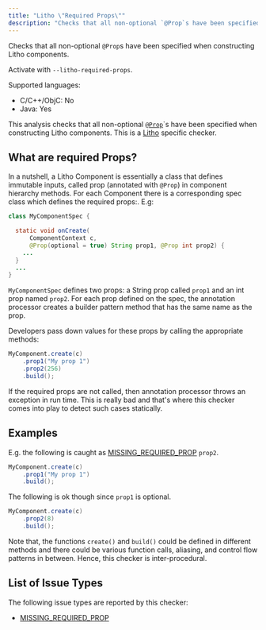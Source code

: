 ```yaml
---
title: "Litho \"Required Props\""
description: "Checks that all non-optional `@Prop`s have been specified when constructing Litho components."
---
```


Checks that all non-optional `@Prop`s have been specified when constructing Litho components.

Activate with `--litho-required-props`.

Supported languages:
- C/C++/ObjC: No
- Java: Yes

This analysis checks that all non-optional [`@Prop`](https://fblitho.com/docs/props)`s have been specified when constructing Litho components. This is a [Litho](https://fblitho.com/) specific checker.


## What are required Props?
In a nutshell, a Litho Component is essentially a class that defines immutable inputs, called prop (annotated with `@Prop`) in component hierarchy methods. For each Component there is a corresponding spec class which defines the required props:. E.g:

```java
class MyComponentSpec {

  static void onCreate(
      ComponentContext c,
      @Prop(optional = true) String prop1, @Prop int prop2) {
    ...
  }
  ...
}
```

`MyComponentSpec` defines two props: a String prop called `prop1` and an int prop named `prop2`. For each prop defined on the spec, the annotation processor creates a builder pattern method that has the same name as the prop.

Developers pass down values for these props by calling the appropriate methods:

```java
MyComponent.create(c)
    .prop1("My prop 1")
    .prop2(256)
    .build();
```

If the required props are not called, then annotation processor throws an exception in run time. This is really bad and that's where this checker comes into play to detect such cases statically.


## Examples

E.g. the following is caught as [MISSING_REQUIRED_PROP](/docs/next/all-issue-types#missing_required_prop) `prop2`.

```java
MyComponent.create(c)
    .prop1("My prop 1")
    .build();
```

The following is ok though since `prop1` is optional.

```java
MyComponent.create(c)
    .prop2(8)
    .build();
```

Note that, the functions `create()` and `build()` could be defined in different methods and there could be various function calls, aliasing, and control flow patterns in between. Hence, this checker is inter-procedural.


## List of Issue Types

The following issue types are reported by this checker:
- [MISSING_REQUIRED_PROP](/docs/next/all-issue-types#missing_required_prop)
